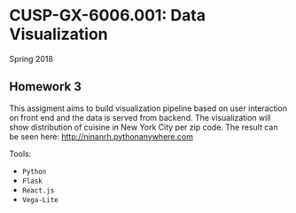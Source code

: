 # CUSP-GX-6006.001: Data Visualization
Spring 2018
## Homework 3


This assigment aims to build visualization pipeline based on user interaction on front end and the data is served from backend. The visualization will show distribution of cuisine in New York City per zip code. The result can be seen here: http://ninanrh.pythonanywhere.com

Tools:
* `Python`
* `Flask`
* `React.js`
* `Vega-Lite`
